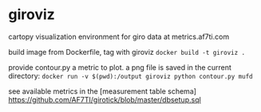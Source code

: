 # giroviz
cartopy visualization environment for giro data at metrics.af7ti.com

build image from Dockerfile, tag with giroviz
    `docker build -t giroviz .`
    
provide contour.py a metric to plot. a png file is saved in the current directory:
    `docker run -v $(pwd):/output giroviz python contour.py mufd`
    
see available metrics in the [measurement table schema] https://github.com/AF7TI/girotick/blob/master/dbsetup.sql
    
